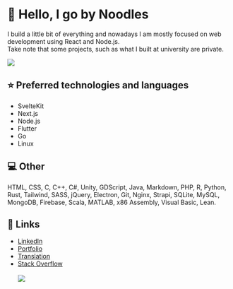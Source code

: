 # :wave: Hello, I go by Noodles 
I build a little bit of everything and nowadays I am mostly focused on web development using React and Node.js. <br>Take note that some projects, such as what I built at university are private.

![](http://github-profile-summary-cards.vercel.app/api/cards/profile-details?username=callmenoodles&theme=tokyonight) 

## :star: Preferred technologies and languages
- SvelteKit
- Next.js
- Node.js
- Flutter
- Go
- Linux

## :computer: Other
HTML, CSS, C, C++, C#, Unity, GDScript, Java, Markdown, PHP, R, Python, Rust, Tailwind, SASS, jQuery, Electron, Git, Nginx, Strapi, SQLite, MySQL, MongoDB, Firebase, Scala, MATLAB, x86 Assembly, Visual Basic, Lean.

## :link: Links
- [LinkedIn](https://www.linkedin.com/in/callmenoodles/)
- [Portfolio](https://noodles.services)
- [Translation](https://translation.noodles.services)
- [Stack Overflow](https://stackoverflow.com/users/5698355/noodles)<br><br>
![](https://github-readme-stackoverflow.vercel.app/?userID=5698355&theme=dark&layout=compact)
